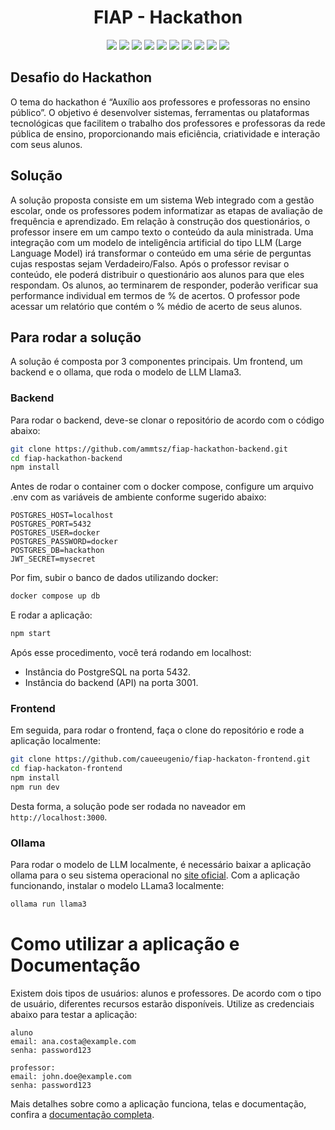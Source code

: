 <h1 align="center">FIAP - Hackathon</h1>

<p align="center">
  <a><img src="https://img.shields.io/badge/typescript-v5.1.3-blue?logo=typescript"/></a>
  <a><img src="https://img.shields.io/badge/prettier-v3.0.0-red?logo=prettier"/></a>
  <a><img src="https://img.shields.io/badge/nestjs-v10.0.0-green?logo=nestjs"/></a>
  <a><img src="https://img.shields.io/badge/axios-v1.7.9-blue"/></a>
  <a><img src="https://img.shields.io/badge/typeorm-v0.3.20-red?logo=typeorm"/></a>
  <a><img src="https://img.shields.io/badge/pg-v8.12.0-red?logo=postgresql"/></a>
  <a><img src="https://img.shields.io/badge/tailwindcss-v3.4.1-green?logo=tailwindcss"/></a>
  <a><img src="https://img.shields.io/badge/recharts-v2.15.0-blue?logo=recharts"/></a>
  <a><img src="https://img.shields.io/badge/next-v15.1.4-red?logo=next"/></a>
  <a><img src="https://img.shields.io/badge/radixui-v1.1-green?logo=radixui"/></a>
</p>

## Desafio do Hackathon

O tema do hackathon é “Auxílio aos professores e professoras no ensino público”. O objetivo é desenvolver sistemas, ferramentas ou plataformas tecnológicas que facilitem o trabalho dos professores e professoras da rede pública de ensino, proporcionando mais eficiência, criatividade e interação com seus alunos.

## Solução

A solução proposta consiste em um sistema Web integrado com a gestão escolar, onde os professores podem informatizar as etapas de avaliação de frequência e aprendizado. Em relação à construção dos questionários, o professor insere em um campo texto o conteúdo da aula ministrada. Uma integração com um modelo de inteligência artificial do tipo LLM (Large Language Model) irá transformar o conteúdo em uma série de perguntas cujas respostas sejam Verdadeiro/Falso. Após o professor revisar o conteúdo, ele poderá distribuir o questionário aos alunos para que eles respondam. Os alunos, ao terminarem de responder, poderão verificar sua performance individual em termos de % de acertos. O professor pode acessar um relatório que contém o % médio de acerto de seus alunos.

## Para rodar a solução

A solução é composta por 3 componentes principais. Um frontend, um backend e o ollama, que roda o modelo de LLM Llama3.

### Backend

Para rodar o backend, deve-se clonar o repositório de acordo com o código abaixo:

```sh
git clone https://github.com/ammtsz/fiap-hackathon-backend.git
cd fiap-hackathon-backend
npm install
```

Antes de rodar o container com o docker compose, configure um arquivo .env com as variáveis de ambiente conforme sugerido abaixo:

```env
POSTGRES_HOST=localhost
POSTGRES_PORT=5432
POSTGRES_USER=docker
POSTGRES_PASSWORD=docker
POSTGRES_DB=hackathon
JWT_SECRET=mysecret
```

Por fim, subir o banco de dados utilizando docker:

```sh
docker compose up db
```

E rodar a aplicação:

```sh
npm start
```

Após esse procedimento, você terá rodando em localhost:
* Instância do PostgreSQL na porta 5432.
* Instância do backend (API) na porta 3001.

### Frontend

Em seguida, para rodar o frontend, faça o clone do repositório e rode a aplicação localmente:

```sh
git clone https://github.com/caueeugenio/fiap-hackaton-frontend.git
cd fiap-hackaton-frontend
npm install
npm run dev
```

Desta forma, a solução pode ser rodada no naveador em `http://localhost:3000`.

### Ollama

Para rodar o modelo de LLM localmente, é necessário baixar a aplicação ollama para o seu sistema operacional no [site oficial](https://ollama.com/download). Com a aplicação funcionando, instalar o modelo LLama3 localmente:

```sh
ollama run llama3
```

# Como utilizar a aplicação e Documentação

Existem dois tipos de usuários: alunos e professores. De acordo com o tipo de usuário, diferentes recursos estarão disponíveis. Utilize as credenciais abaixo para testar a aplicação:

```
aluno
email: ana.costa@example.com
senha: password123

professor:
email: john.doe@example.com
senha: password123
```

Mais detalhes sobre como a aplicação funciona, telas e documentação, confira a [documentação completa](https://midi-sole-bef.notion.site/Hackathon-FIAP-17d5c10a92d5806ba9f1f722f816c1ed).